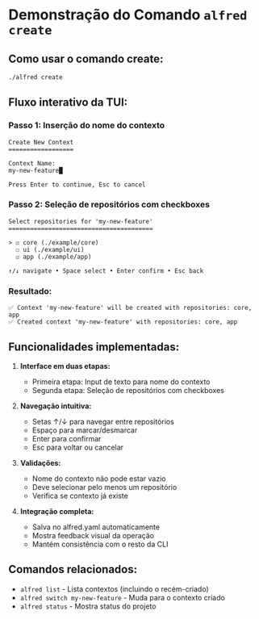 # Demonstração do Comando `alfred create`

## Como usar o comando create:

```bash
./alfred create
```

## Fluxo interativo da TUI:

### Passo 1: Inserção do nome do contexto
```
Create New Context
==================

Context Name:
my-new-feature█

Press Enter to continue, Esc to cancel
```

### Passo 2: Seleção de repositórios com checkboxes
```
Select repositories for 'my-new-feature'
========================================

> ☑ core (./example/core)
  ☐ ui (./example/ui)  
  ☑ app (./example/app)

↑/↓ navigate • Space select • Enter confirm • Esc back
```

### Resultado:
```
✅ Context 'my-new-feature' will be created with repositories: core, app
✅ Created context 'my-new-feature' with repositories: core, app
```

## Funcionalidades implementadas:

1. **Interface em duas etapas:**
   - Primeira etapa: Input de texto para nome do contexto
   - Segunda etapa: Seleção de repositórios com checkboxes

2. **Navegação intuitiva:**
   - Setas ↑/↓ para navegar entre repositórios
   - Espaço para marcar/desmarcar
   - Enter para confirmar
   - Esc para voltar ou cancelar

3. **Validações:**
   - Nome do contexto não pode estar vazio
   - Deve selecionar pelo menos um repositório
   - Verifica se contexto já existe

4. **Integração completa:**
   - Salva no alfred.yaml automaticamente
   - Mostra feedback visual da operação
   - Mantém consistência com o resto da CLI

## Comandos relacionados:

- `alfred list` - Lista contextos (incluindo o recém-criado)
- `alfred switch my-new-feature` - Muda para o contexto criado
- `alfred status` - Mostra status do projeto